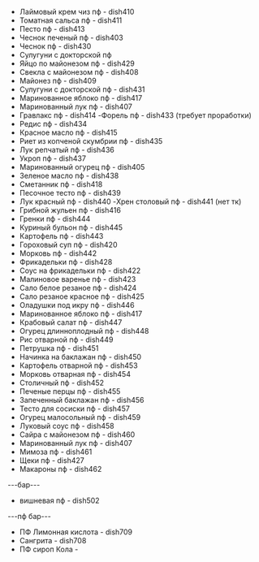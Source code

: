 
- Лаймовый крем чиз пф - dish410
- Томатная сальса пф - dish411
- Песто пф - dish413
- Чеснок печеный пф - dish403
- Чеснок пф - dish430
- Сулугуни с докторской пф 
- Яйцо по майонезом пф - dish429
- Свекла с майонезом пф - dish408
- Майонез пф - dish409
- Сулугуни с докторской пф - dish431
- Маринованное яблоко пф - dish417
- Маринованный лук пф - dish407
- Гравлакс пф - dish414
-Форель пф - dish433 (требует проработки)
- Редис пф - dish434
- Красное масло пф - dish415
- Риет из копченой скумбрии пф -	dish435
- Лук репчатый пф - dish436
- Укроп пф -	dish437
- Маринованный огурец пф - dish405
- Зеленое масло пф - dish438
- Сметанник пф - dish418
- Песочное тесто пф - dish439
- Лук красный пф - dish440
-Хрен столовый пф - dish441 (нет тк)
- Грибной жульен пф - dish416
- Гренки пф - dish444
- Куриный бульон пф - dish445
- Картофель пф - dish443
- Гороховый суп пф - dish420
- Морковь пф - dish442
- Фрикадельки пф - dish428
- Соус на фрикадельки пф - dish422
- Малиновое варенье пф - dish423
- Сало белое резаное пф - dish424
- Сало резаное красное пф - dish425
- Оладушки под икру пф - dish446
- Маринованное яблоко пф - dish417
- Крабовый салат пф - dish447
- Огурец длинноплодный пф - dish448
- Рис отварной пф - dish449
- Петрушка пф - dish451
- Начинка на баклажан пф - dish450
- Картофель отварной пф - dish453
- Морковь отварная пф - dish454
- Столичный пф - dish452
- Печеные перцы пф - dish455
- Запеченный баклажан пф - dish456
- Тесто для сосиски пф - dish457
- Огурец малосольный пф - dish459
- Луковый соус пф - dish458
- Сайра с майонезом пф - dish460
- Маринованный лук пф - dish407
- Мимоза пф - dish461
- Щеки пф - dish427
- Макароны пф - dish462


---бар---
- вишневая пф -	dish502



---пф бар---
- ПФ Лимонная кислота - dish709
- Сангрита - dish708
- ПФ сироп Кола -